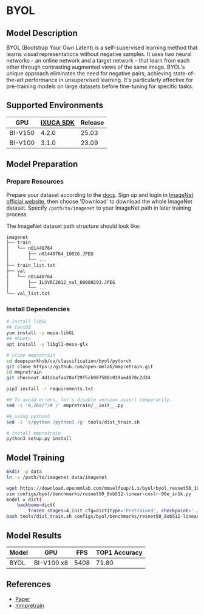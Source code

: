 # BYOL

## Model Description

BYOL (Bootstrap Your Own Latent) is a self-supervised learning method that learns visual representations without
negative samples. It uses two neural networks - an online network and a target network - that learn from each other
through contrasting augmented views of the same image. BYOL's unique approach eliminates the need for negative pairs,
achieving state-of-the-art performance in unsupervised learning. It's particularly effective for pre-training models on
large datasets before fine-tuning for specific tasks.

## Supported Environments

| GPU    | [IXUCA SDK](https://gitee.com/deep-spark/deepspark#%E5%A4%A9%E6%95%B0%E6%99%BA%E7%AE%97%E8%BD%AF%E4%BB%B6%E6%A0%88-ixuca) | Release |
|--------|-----------|---------|
| BI-V150 | 4.2.0     |  25.03  |
| BI-V100 | 3.1.0     |  23.09  |

## Model Preparation

### Prepare Resources

Prepare your dataset according to the
[docs](https://mmpretrain.readthedocs.io/en/latest/user_guides/dataset_prepare.html#prepare-dataset). Sign up and login
in [ImageNet official website](https://www.image-net.org/index.php), then choose 'Download' to download the whole
ImageNet dataset. Specify `/path/to/imagenet` to your ImageNet path in later training process.

The ImageNet dataset path structure should look like:

```bash
imagenet
├── train
│   └── n01440764
│       ├── n01440764_10026.JPEG
│       └── ...
├── train_list.txt
├── val
│   └── n01440764
│       ├── ILSVRC2012_val_00000293.JPEG
│       └── ...
└── val_list.txt
```

### Install Dependencies

```bash
# Install libGL
## CentOS
yum install -y mesa-libGL
## Ubuntu
apt install -y libgl1-mesa-glx

# clone mmpretrain
cd deepsparkhub/cv/classification/byol/pytorch
git clone https://github.com/open-mmlab/mmpretrain.git
cd mmpretrain
git checkout 4d1dbafaa28af29f5cb907588c019ae4878c2d24

pip3 install -r requirements.txt

## To avoid errors, let's disable version assert temporarily.
sed -i '9,26s/^/# /' mmpretrain/__init__.py

## using python3
sed -i 's/python /python3 /g' tools/dist_train.sh

# install mmpretrain
python3 setup.py install
```

## Model Training

```bash
mkdir -p data
ln -s /path/to/imagenet data/imagenet

wget https://download.openmmlab.com/mmselfsup/1.x/byol/byol_resnet50_16xb256-coslr-200e_in1k/byol_resnet50_16xb256-coslr-200e_in1k_20220825-de817331.pth
vim configs/byol/benchmarks/resnet50_8xb512-linear-coslr-90e_in1k.py
model = dict(
    backbone=dict(
        frozen_stages=4,init_cfg=dict(type='Pretrained', checkpoint='./byol_resnet50_16xb256-coslr-200e_in1k_20220825-de817331.pth', prefix='backbone.')))
bash tools/dist_train.sh configs/byol/benchmarks/resnet50_8xb512-linear-coslr-90e_in1k.py 8
```

## Model Results

| Model | GPU        | FPS  | TOP1 Accuracy |
|-------|------------|------|---------------|
| BYOL  | BI-V100 x8 | 5408 | 71.80         |

## References

- [Paper](https://arxiv.org/abs/2006.07733)
- [mmpretrain](https://github.com/open-mmlab/mmpretrain/)
